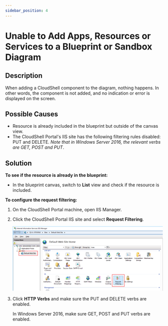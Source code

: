 ```yaml
---
sidebar_position: 4
---
```


# Unable to Add Apps, Resources or Services to a Blueprint or Sandbox Diagram

## Description

When adding a CloudShell component to the diagram, nothing happens. In other words, the component is not added, and no indication or error is displayed on the screen.

## Possible Causes

- Resource is already included in the blueprint but outside of the canvas view.
- The CloudShell Portal's IIS site has the following filtering rules disabled: PUT and DELETE. *Note that in Windows Server 2016, the relevant verbs are GET, POST and PUT*.

## Solution

**To see if the resource is already in the blueprint:**

- In the blueprint canvas, switch to **List** view and check if the resource is included.

**To configure the request filtering:**

1. On the CloudShell Portal machine, open IIS Manager.
2. Click the CloudShell Portal IIS site and select **Request Filtering**.
    
    ![](/Images/Troubleshoot/Request-Filtering.png)
    
3. Click **HTTP Verbs** and make sure the PUT and DELETE verbs are enabled.
    
    In Windows Server 2016, make sure GET, POST and PUT verbs are enabled.
